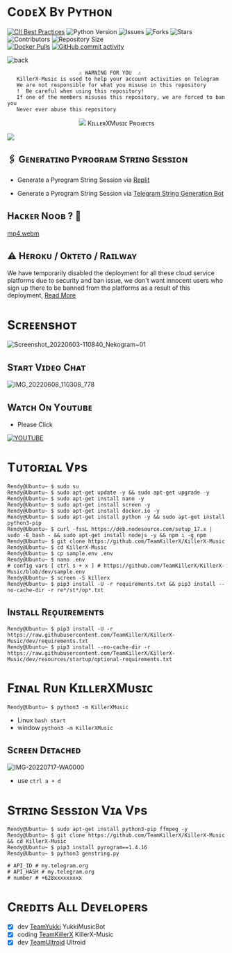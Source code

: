 # CᴏᴅᴇX Bʏ Pʏᴛʜᴏɴ
[![CII Best Practices](https://bestpractices.coreinfrastructure.org/projects/6100/badge)](https://bestpractices.coreinfrastructure.org/projects/6100)
![Python Version](https://img.shields.io/badge/python-3.9-green?style=for-the-badge&logo=appveyor)
![Issues](https://img.shields.io/github/issues/TeamKillerX/KillerX-Music?style=for-the-badge&logo=appveyor)
![Forks](https://img.shields.io/github/forks/TeamKillerX/KillerX-Music?style=for-the-badge&logo=appveyor)
![Stars](https://img.shields.io/github/stars/Randi356/KillerX-Music?style=for-the-badge&logo=appveyor)
![Contributors](https://img.shields.io/github/contributors/TeamKillerX/KillerX-Music?style=for-the-badge&logo=appveyor)
![Repository Size](https://img.shields.io/github/repo-size/TeamKillerX/KillerX-Music?style=for-the-badge&logo=appveyor)</br>
[![Docker Pulls](https://img.shields.io/docker/pulls/rendyprojects/killerx-music)](https://hub.docker.com/r/rendyprojects/killerx-music/tags)
[![GitHub commit activity](https://img.shields.io/github/commit-activity/m/Randi356/KillerX-Music?&style=plastic&logo=github)](https://github.com/Randi356/KillerX-Music/graphs/commit-activity)

![back](https://user-images.githubusercontent.com/90479255/178405323-34f4af0b-5c1e-4822-b0d6-eb578e30ff54.png)
```
️                       ⚠️ WARNING FOR YOU ️ ️⚠️
   KillerX-Music is used to help your account activities on Telegram
   We are not responsible for what you misuse in this repository
   !  Be careful when using this repository!
   If one of the members misuses this repository, we are forced to ban you
   Never ever abuse this repository
```
<p align="center">
<img src="https://user-images.githubusercontent.com/73097560/115834477-dbab4500-a447-11eb-908a-139a6edaec5c.gif">
KɪʟʟᴇʀXMᴜsɪᴄ Pʀᴏᴊᴇᴄᴛs
<p align="centar">
<img src="https://user-images.githubusercontent.com/73097560/115834477-dbab4500-a447-11eb-908a-139a6edaec5c.gif">
</p>

## 🖇 Gᴇɴᴇʀᴀᴛɪɴɢ Pʏʀᴏɢʀᴀᴍ Sᴛʀɪɴɢ Sᴇssɪᴏɴ
- Generate a Pyrogram String Session via [Replit](https://replit.com/@Randi356/Vegeta-String)

- Generate a Pyrogram String Session via [Telegram String Generation Bot](https://t.me/VegetaSessionBot)

## Hᴀᴄᴋᴇʀ Nᴏᴏʙ ? 🤣
[mp4.webm](https://user-images.githubusercontent.com/90479255/179393790-dff0ecac-3b94-404e-bed2-4bffd78bb47e.webm)

## ⚠️ Hᴇʀᴏᴋᴜ / Oᴋᴛᴇᴛᴏ / Rᴀɪʟᴡᴀʏ
We have temporarily disabled the deployment for all these cloud service platforms due to security and ban issue, we
don't want innocent users who sign up there to be banned from the platforms as a result of this deployment, [Read More](https://t.me/RendyProjects/919)

# Sᴄʀᴇᴇɴsʜᴏᴛ 
![Screenshot_20220603-110840_Nekogram~01](https://user-images.githubusercontent.com/63757267/171784392-ded5a455-1dbf-42c1-aa56-3cf078551bae.png)

## Sᴛᴀʀᴛ Vɪᴅᴇᴏ Cʜᴀᴛ
![IMG_20220608_110308_778](https://user-images.githubusercontent.com/63757267/172529171-d7c7fd4f-ab5d-4952-8c52-ecd2197803ab.jpg)

## Wᴀᴛᴄʜ Oɴ Yᴏᴜᴛᴜʙᴇ
* Please Click

[![YOUTUBE](https://www.google.com/url?q=https://3.bp.blogspot.com/-3QAmTyWieAI/XUTXWqXLVTI/AAAAAAAAAoA/150stBpxf1cFMJuUWFW7nfvxBTPZMmzQgCLcBGAs/s1600/neofetch%252Bon%252Bubuntu.webp&sa=U&ved=0ahUKEwiK9IeSg534AhVo8XMBHRhGBVwQ5hMIBQ&usg=AOvVaw3ymVAx_CtpX1PQd2SsEBlt)](http://www.youtube.com/watch?v=WK-iETytZGk&feature=youtu.be "Deploy KillerX Music On Vps")

# Tᴜᴛᴏʀɪᴀʟ Vᴘs
```console
Rendy@Ubuntu~ $ sudo su
Rendy@Ubuntu~ $ sudo apt-get update -y && sudo apt-get upgrade -y
Rendy@Ubuntu~ $ sudo apt-get install nano -y
Rendy@Ubuntu~ $ sudo apt-get install screen -y
Rendy@Ubuntu~ $ sudo apt-get install docker.io -y
Rendy@Ubuntu~ $ sudo apt-get install python -y && sudo apt-get install python3-pip
Rendy@Ubuntu~ $ curl -fssL https://deb.nodesource.com/setup_17.x | sudo -E bash - && sudo apt-get install nodejs -y && npm i -g npm
Rendy@Ubuntu~ $ git clone https://github.com/TeamKillerX/KillerX-Music
Rendy@Ubuntu~ $ cd KillerX-Music
Rendy@Ubuntu~ $ cp sample.env .env
Rendy@Ubuntu~ $ nano .env
# config vars [ ctrl s + x ] # https://github.com/TeamKillerX/KillerX-Music/blob/dev/sample.env
Rendy@Ubuntu~ $ screen -S killerx
Rendy@Ubuntu~ $ pip3 install -U -r requirements.txt && pip3 install --no-cache-dir -r re*/st*/op*.txt
```
## Iɴsᴛᴀʟʟ Rᴇᴏ̨ᴜɪʀᴇᴍᴇɴᴛs
```console
Rendy@Ubuntu~ $ pip3 install -U -r https://raw.githubusercontent.com/TeamKillerX/KillerX-Music/dev/requirements.txt
Rendy@Ubuntu~ $ pip3 install --no-cache-dir -r https://raw.githubusercontent.com/TeamKillerX/KillerX-Music/dev/resources/startup/optional-requirements.txt
```

# Fɪɴᴀʟ Rᴜɴ KɪʟʟᴇʀXMᴜsɪᴄ
```console
Rendy@Ubuntu~ $ python3 -m KillerXMusic
```
- Linux `bash start`
- window `python3 -m KillerXMusic`

## Sᴄʀᴇᴇɴ Dᴇᴛᴀᴄʜᴇᴅ
![IMG-20220717-WA0000](https://user-images.githubusercontent.com/90479255/179392806-7099ef3d-ed9a-43cd-80e8-b0c99f5a26d0.jpg)
- use `ctrl a + d`

# Sᴛʀɪɴɢ Sᴇssɪᴏɴ Vɪᴀ Vᴘs
```console
Rendy@Ubuntu~ $ sudo apt-get install python3-pip ffmpeg -y
Rendy@Ubuntu~ $ git clone https://github.com/TeamKillerX/KillerX-Music && cd KillerX-Music
Rendy@Ubuntu~ $ pip3 install pyrogram==1.4.16
Rendy@Ubuntu~ $ python3 genstring.py

# API_ID # my.telegram.org
# API_HASH # my.telegram.org
# number # +628xxxxxxxxx
```

# Cʀᴇᴅɪᴛs Aʟʟ Dᴇᴠᴇʟᴏᴘᴇʀs
* [X] dev [TeamYukki](https://github.com/TeamYukki) YukkiMusicBot
* [X] coding [TeamKillerX](https://github.com/TeamKillerX) KillerX-Music
* [X] dev [TeamUltroid](https://github.com/TeamUltroid) Ultroid
